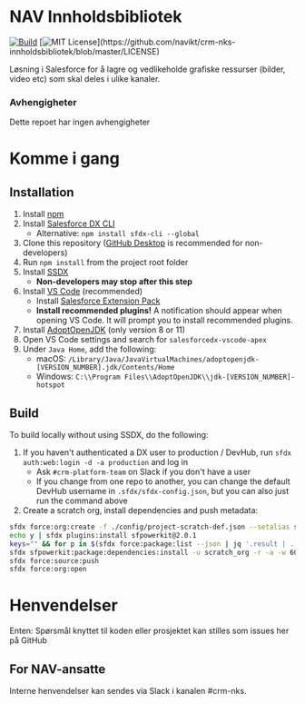 # NAV Innholdsbibliotek

[![Build](https://github.com/navikt/crm-nks-innholdsbibliotek/workflows/%5BPUSH%5D%20Create%20Package/badge.svg)](https://github.com/navikt/crm-nks-innholdsbibliotek/actions?query=workflow%3Acreate)
[![MIT License](https://img.shields.io/apm/l/atomic-design-ui.svg?)](https://github.com/navikt/crm-nks-innholdsbibliotek/blob/master/LICENSE)

Løsning i Salesforce for å lagre og vedlikeholde grafiske ressurser (bilder, video etc) som skal deles i ulike kanaler.

### Avhengigheter

Dette repoet har ingen avhengigheter

# Komme i gang

## Installation

1. Install [npm](https://nodejs.org/en/download/)
1. Install [Salesforce DX CLI](https://developer.salesforce.com/tools/sfdxcli)
    - Alternative: `npm install sfdx-cli --global`
1. Clone this repository ([GitHub Desktop](https://desktop.github.com) is recommended for non-developers)
1. Run `npm install` from the project root folder
1. Install [SSDX](https://github.com/navikt/ssdx)
    - **Non-developers may stop after this step**
1. Install [VS Code](https://code.visualstudio.com) (recommended)
    - Install [Salesforce Extension Pack](https://marketplace.visualstudio.com/items?itemName=salesforce.salesforcedx-vscode)
    - **Install recommended plugins!** A notification should appear when opening VS Code. It will prompt you to install recommended plugins.
1. Install [AdoptOpenJDK](https://adoptopenjdk.net) (only version 8 or 11)
1. Open VS Code settings and search for `salesforcedx-vscode-apex`
1. Under `Java Home`, add the following:
    - macOS: `/Library/Java/JavaVirtualMachines/adoptopenjdk-[VERSION_NUMBER].jdk/Contents/Home`
    - Windows: `C:\\Program Files\\AdoptOpenJDK\\jdk-[VERSION_NUMBER]-hotspot`

## Build

To build locally without using SSDX, do the following:

1. If you haven't authenticated a DX user to production / DevHub, run `sfdx auth:web:login -d -a production` and log in
    - Ask `#crm-platform-team` on Slack if you don't have a user
    - If you change from one repo to another, you can change the default DevHub username in `.sfdx/sfdx-config.json`, but you can also just run the command above
1. Create a scratch org, install dependencies and push metadata:

```bash
sfdx force:org:create -f ./config/project-scratch-def.json --setalias scratch_org --durationdays 1 --setdefaultusername
echo y | sfdx plugins:install sfpowerkit@2.0.1
keys="" && for p in $(sfdx force:package:list --json | jq '.result | .[].Name' -r); do keys+=$p":[PACKAGE KEY] "; done
sfdx sfpowerkit:package:dependencies:install -u scratch_org -r -a -w 60 -k ${keys}
sfdx force:source:push
sfdx force:org:open
```

# Henvendelser

Enten:
Spørsmål knyttet til koden eller prosjektet kan stilles som issues her på GitHub

## For NAV-ansatte

Interne henvendelser kan sendes via Slack i kanalen #crm-nks.
